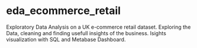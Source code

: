 # eda_ecommerce_retail
Exploratory Data Analysis on a UK e-commerce retail dataset. Exploring the Data, cleaning and finding usefull insights of the business. Isights visualization with SQL and Metabase Dashboard.
